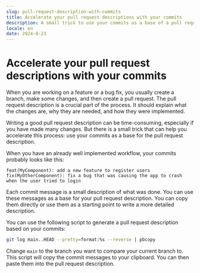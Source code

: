 ```yaml
---
slug: pull-request-description-with-commits
title: Accelerate your pull request descriptions with your commits
description: A small trick to use your commits as a base of a pull request
locale: en
date: 2024-8-23
---
```


# Accelerate your pull request descriptions with your commits

When you are working on a feature or a bug fix, you usually create a branch, make some changes, and then create a pull request. The pull request description is a crucial part of the process. It should explain what the changes are, why they are needed, and how they were implemented.

Writing a good pull request description can be time-consuming, especially if you have made many changes. But there is a small trick that can help you accelerate this process: use your commits as a base for the pull request description.

When you have an already well implemented workflow, your commits probably looks like this:

```
feat(MyComponent): add a new feature to register users
fix(MyOtherComponent): fix a bug that was causing the app to crash when the user tried to login
```

Each commit message is a small description of what was done. You can use these messages as a base for your pull request description. You can copy them directly or use them as a starting point to write a more detailed description.

You can use the following script to generate a pull request description based on your commits:

```bash
git log main..HEAD --pretty=format:%s --reverse | pbcopy
```

Change `main` to the branch you want to compare your current branch to. This script will copy the commit messages to your clipboard. You can then paste them into the pull request description.
